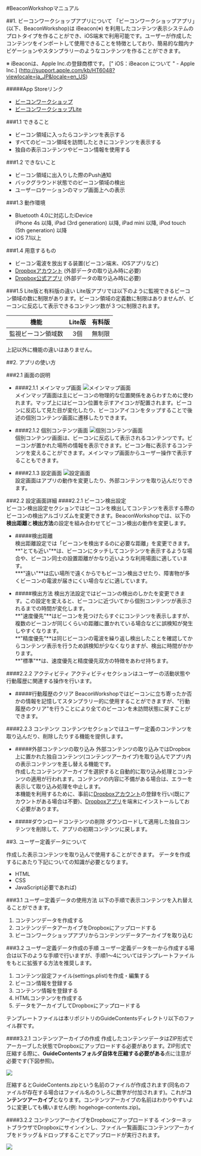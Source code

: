 #BeaconWorkshopマニュアル

##1. ビーコンワークショップアプリについて
「ビーコンワークショップアプリ」(以下、BeaconWorkshop)は iBeacon(※) を利用したコンテンツ表示システムのプロトタイプを作ることができ、iOS端末で利用可能です。ユーザーが作成したコンテンツをインポートして使用できることを特徴としており、簡易的な館内ナビゲーションやスタンプラリーのようなコンテンツを作ることができます。

※ iBeaconは、Apple Inc.の登録商標です。 [" iOS：iBeacon について " - Apple Inc.] (http://support.apple.com/kb/HT6048?viewlocale=ja_JP&locale=en_US)

#####App Storeリンク
- [ビーコンワークショップ](https://itunes.apple.com/jp/app/bikonwakushoppu/id908171923?mt=8)
- [ビーコンワークショップLite](https://itunes.apple.com/jp/app/bikonwakushoppu-lite/id908172593?mt=8)



###1.1 できること
* ビーコン領域に入ったらコンテンツを表示する
* すべてのビーコン領域を訪問したときにコンテンツを表示する
* 独自の表示コンテンツやビーコン情報を使用する

###1.2 できないこと
* ビーコン領域に出入りした際のPush通知
* バックグラウンド状態でのビーコン領域の検出
* ユーザーロケーションのマップ画面上への表示

###1.3 動作環境
* Bluetooth 4.0に対応したiDevice  
  iPhone 4s 以降, iPad (3rd generation) 以降, iPad mini 以降, iPod touch (5th generation) 以降
* iOS 7.1以上

###1.4 用意するもの
* ビーコン電波を放出する装置(ビーコン端末、iOSアプリなど)
* [Dropboxアカウント](https://www.dropbox.com/ja/) (外部データの取り込み時に必要)
* [Dropbox公式アプリ](https://itunes.apple.com/jp/app/dropbox/id327630330?mt=8) (外部データの取り込み時に必要)

###1.5 Lite版と有料版の違い
Lite版アプリでは以下のように監視できるビーコン領域の数に制限があります。ビーコン領域の定義数に制限はありませんが、ビーコンに反応して表示できるコンテンツ数が３つに制限されます。

|機能| Lite版 | 有料版 |
|---|:---:|:---:|
| 監視ビーコン領域数|3個|無制限|

上記以外に機能の違いはありません。


##2. アプリの使い方

###2.1 画面の説明


- ####2.1.1 メインマップ画面
![](images/app-map.png "メインマップ画面")  
メインマップ画面は主にビーコンの物理的な位置関係をあらわすために使われます。マップ上にはビーコン位置を示すアイコンが配置されます。ビーコンに反応して見た目が変化したり、ビーコンアイコンをタップすることで後述の個別コンテンツ画面に遷移したりできます。



- ####2.1.2 個別コンテンツ画面
![](images/app-guide.png "個別コンテンツ画面")  
個別コンテンツ画面は、ビーコンに反応して表示されるコンテンツです。ビーコンが置かれた場所の情報を表示できます。ビーコン毎に表示するコンテンツを変えることができます。メインマップ画面からユーザー操作で表示することもできます。


- ####2.1.3 設定画面
![](images/app-settings.png "設定画面")  
設定画面はアプリの動作を変更したり、外部コンテンツを取り込んだりできます。


###2.2 設定画面詳細
####2.2.1 ビーコン検出設定  
ビーコン検出設定セクションではビーコンを検出してコンテンツを表示する際のビーコンの検出アルゴリズムを変更できます。BeaconWorkshopでは、以下の**検出距離**と**検出方法**の設定を組み合わせてビーコン検出の動作を変更します。

- #####検出距離  
検出距離設定では「ビーコンを検出するのに必要な距離」を変更できます。  
**"とても近い"**は、ビーコンにタッチしてコンテンツを表示するような場合や、ビーコン同士の設置距離がかなり近いような利用場面に適しています。  
***"遠い"**は広い場所で遠くからでもビーコン検出させたり、障害物が多くビーコンの電波が届きにくい場合などに適しています。

- #####検出方法
検出方法設定ではビーコンの検出のしかたを変更できます。この設定を変えると、ビーコンに近づいてから個別コンテンツが表示されるまでの時間が変化します。  
**"速度優先"**はビーコンを見つけたらすぐにコンテンツを表示しますが、複数のビーコンが同じくらいの距離に置かれている場合などに誤検知が発生しやすくなります。  
**"精度優先"**は同じビーコンの電波を繰り返し検出したことを確認してからコンテンツ表示を行うため誤検知が少なくなりますが、検出に時間がかかります。  
**"標準"**は、速度優先と精度優先双方の特徴をあわせ持ちます。

####2.2.2 アクティビティ
アクティビティセクションはユーザーの活動状態や行動履歴に関連する操作を行います。  

- #####行動履歴のクリア
BeaconWorkshopではビーコンに立ち寄ったか否かの情報を記憶してスタンプラリー的に使用することができますが、"行動履歴のクリア"を行うことにより全てのビーコンを未訪問状態に戻すことができます。

####2.2.3 コンテンツ
コンテンツセクションではユーザー定義のコンテンツを取り込んだり、削除したりする機能を提供します。

- #####外部コンテンツの取り込み
外部コンテンツの取り込みではDropbox上に置かれた独自コンテンツ(コンテンツアーカイブ)を取り込んでアプリ内の表示コンテンツを差し替える機能です。   
作成したコンテンツアーカイブを選択すると自動的に取り込み処理とコンテンツの適用が行われます。コンテンツの内容に不備がある場合は、エラーを表示して取り込み処理を中止します。  
本機能を利用するために、事前に[Dropboxアカウント](https://www.dropbox.com/ja/)の登録を行い(既にアカウントがある場合は不要)、[Dropboxアプリ](https://itunes.apple.com/jp/app/dropbox/id327630330?mt=8)を端末にインストールしておく必要があります。

- #####ダウンロードコンテンツの削除
ダウンロードして適用した独自コンテンツを削除して、アプリの初期コンテンツに戻します。


##3. ユーザー定義データについて

作成した表示コンテンツを取り込んで使用することができます。
データを作成するにあたり下記についての知識が必要となります。

* HTML
* CSS
* JavaScript(必要であれば)


###3.1 ユーザー定義データの使用方法
以下の手順で表示コンテンツを入れ替えることができます。

1. コンテンツデータを作成する
2. コンテンツデータアーカイブをDropboxにアップロードする
3. ビーコンワークショップアプリからコンテンツデータアーカイブを取り込む



###3.2 ユーザー定義データ作成の手順
ユーザー定義データを一から作成する場合は以下のような手順で行いますが、手順1〜4についてはテンプレートファイルをもとに拡張する方法を推奨します。

1. コンテンツ設定ファイル(settings.plist)を作成・編集する
2. ビーコン情報を登録する
3. コンテンツ情報を登録する
4. HTMLコンテンツを作成する
5. データをアーカイブしてDropboxにアップロードする

テンプレートファイルは本リポジトリのGuideContentsディレクトリ以下のファイル群です。

####3.2.1 コンテンツアーカイブの作成
作成したコンテンツデータはZIP形式でアーカーブした状態でDropboxにアップロードする必要があります。ZIP形式で圧縮する際に、**GuideContentsフォルダ自体を圧縮する必要がある**点に注意が必要です(下図参照)。

![](images/app-archive.png)

圧縮するとGuideContents.zipという名前のファイルが作成されます(同名のファイルが存在する場合はファイル名のうしろに数字が付加されます)。これが**コンテンツアーカイブ**となります。コンテンツアーカイブの名前はわかりやすいように変更しても構いません(例: hogehoge-contents.zip)。

####3.2.2 コンテンツアーカイブをDropboxにアップロードする
インターネットブラウザでDropboxにサインインし、ファイル一覧画面にコンテンツアーカイブをドラッグ＆ドロップすることでアップロードが実行されます。

![](images/app-dropbox.png)
